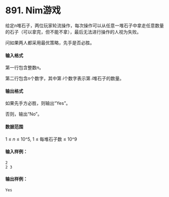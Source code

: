 # 891. Nim游戏

给定*n*堆石子，两位玩家轮流操作，每次操作可以从任意一堆石子中拿走任意数量的石子（可以拿完，但不能不拿），最后无法进行操作的人视为失败。

问如果两人都采用最优策略，先手是否必胜。

#### 输入格式

第一行包含整数*n*。

第二行包含*n*个数字，其中第 *i*个数字表示第 *i*堆石子的数量。

#### 输出格式

如果先手方必胜，则输出“Yes”。

否则，输出“No”。

#### 数据范围

1 ≤ *n* ≤ 10^5,
1 ≤ 每堆石子数 ≤ 10^9

#### 输入样例：

```
2
2 3
```

#### 输出样例：

```
Yes
```